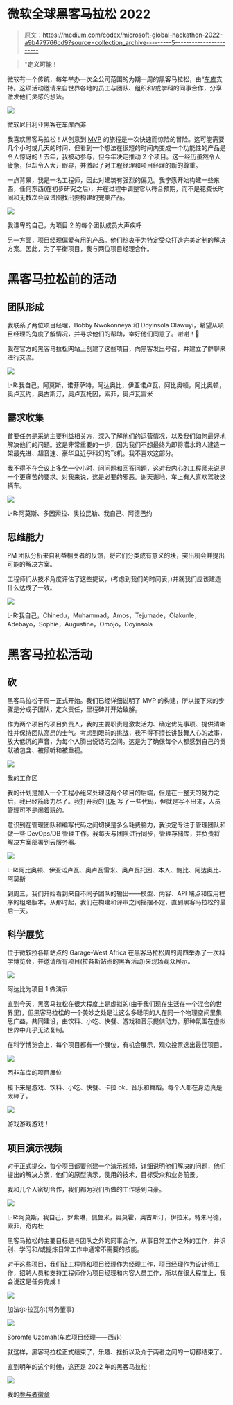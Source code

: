 # 微软全球黑客马拉松 2022

> 原文：<https://medium.com/codex/microsoft-global-hackathon-2022-a9b479766cd9?source=collection_archive---------5----------------------->

> "**定义可能！**

微软有一个传统，每年举办一次全公司范围的为期一周的黑客马拉松，由“[车库](https://www.microsoft.com/en-us/garage/)支持。这项活动邀请来自世界各地的员工与团队、组织和/或学科的同事合作，分享激发他们灵感的想法。

![](img/aa3c91a83913c61e7b5231ff05e1f74b.png)

微软尼日利亚黑客在车库西非

我喜欢黑客马拉松！从创意到 [MVP](https://en.wikipedia.org/wiki/Minimum_viable_product) 的旅程是一次快速而惊险的冒险。这可能需要几个小时或几天的时间，但看到一个想法在很短的时间内变成一个功能性的产品是令人惊讶的！去年，我被动参与，但今年决定推动 2 个项目。这一经历虽然令人疲惫，但却令人大开眼界，并激起了对工程经理和项目经理的新的尊重。

一点背景，我是一名工程师，因此对建筑有强烈的偏见。我宁愿开始构建一些东西，任何东西(在初步研究之后)，并在过程中调整它以符合预期，而不是花费长时间和无数次会议试图找出要构建的完美产品。

![](img/5ad49523e4af49e3e93d2599a61f8852.png)

我谦卑的自己，为项目 2 的每个团队成员大声疾呼

另一方面，项目经理偏爱有用的产品。他们热衷于为特定受众打造完美定制的解决方案。因此，为了平衡项目，我与两位项目经理合作。

# 黑客马拉松前的活动

## 团队形成

我联系了两位项目经理，Bobby Nwokonneya 和 Doyinsola Olawuyi，希望从项目经理的角度了解情况，并寻求他们的帮助，幸好他们同意了。谢谢！🙌

我在官方的黑客马拉松网站上创建了这些项目，向黑客发出号召，并建立了群聊来进行交流。

![](img/10ca8663bff441a1f557fdb796426eb1.png)

L-R:我自己，阿莫斯，诺菲萨特，阿达奥比，伊亚诺卢瓦，阿比奥顿，阿比奥顿，奥卢瓦约，奥古斯汀，奥卢瓦托因，索菲，奥卢瓦雷米

## 需求收集

首要任务是采访主要利益相关方，深入了解他们的运营情况，以及我们如何最好地解决他们的问题。这是非常重要的一步，因为我们不想最终为即将潜水的人建造一架最先进、超音速、豪华且近乎科幻的飞机。我不喜欢这部分。

我不得不在会议上多坐一个小时，问问题和回答问题，这对我内心的工程师来说是一个更痛苦的要求。对我来说，这是必要的邪恶。谢天谢地，车上有人喜欢驾驶这辆车。

![](img/b30f4ff15c42e7cabad6bcf702da3cc1.png)

L-R:阿莫斯、多因索拉、奥拉昆勒、我自己、阿德巴约

## 思维能力

PM 团队分析来自利益相关者的反馈，将它们分类成有意义的块，突出机会并提出可能的解决方案。

工程师们从技术角度评估了这些提议，(考虑到我们的时间表，)并就我们应该建造什么达成了一致。

![](img/2cc0bf67807e2903d79a4bad344fc3fc.png)

L-R:我自己，Chinedu，Muhammad，Amos，Tejumade，Olakunle，Adebayo，Sophie，Augustine，Omojo，Doyinsola

# 黑客马拉松活动

## 砍

黑客马拉松于周一正式开始。我们已经详细说明了 MVP 的构建，所以接下来的步骤是分成子团队，定义责任，里程碑并开始破解。

作为两个项目的项目负责人，我的主要职责是激发活力、确定优先事项、提供清晰性并保持团队高昂的士气。考虑到眼前的挑战，我不得不擅长讲鼓舞人心的故事，放大低沉的声音，为每个人腾出说话的空间。这是为了确保每个人都感到自己的贡献被包含、被倾听和被重视。

![](img/5263db32dbcb2904f34a81172450439d.png)

我的工作区

我的计划是加入一个工程小组来处理这两个项目的后端，但是在一整天的努力之后，我已经筋疲力尽了。我打开我的 [IDE](https://en.wikipedia.org/wiki/Integrated_development_environment) 写了一些代码，但就是写不出来，人员管理可不是闹着玩的。

意识到在管理团队和编写代码之间切换是多么耗费脑力，我决定专注于管理团队和做一些 DevOps/DB 管理工作。我每天与团队进行同步，管理存储库，并负责将解决方案部署到云服务器。

![](img/fa785597df63649ed0aa600e28b4b7ce.png)

L-R:阿比奥顿、伊亚诺卢瓦、奥卢瓦雷米、奥卢瓦托因、本人、鲍比、阿达奥比、阿莫斯

到周三，我们开始看到来自不同子团队的输出——模型、内容、API 端点和应用程序的粗略版本。从那时起，我们在构建和评审之间摇摆不定，直到黑客马拉松的最后一天。

## 科学展览

位于微软拉各斯站点的 Garage-West Africa 在黑客马拉松周的周四举办了一次科学博览会，并邀请所有项目(拉各斯站点的黑客活动)来现场观众展示。

![](img/82ca36297578faa17285413f043ca320.png)

阿达比为项目 1 做演示

直到今天，黑客马拉松在很大程度上是虚拟的(由于我们现在生活在一个混合的世界里)，但黑客马拉松的一个美妙之处是让这么多聪明的人在同一个物理空间里集思广益，共同建设，由饮料、小吃、快餐、游戏和音乐提供动力。那种氛围在虚拟世界中几乎无法复制。

在科学博览会上，每个项目都有一个展位，有机会展示，观众投票选出最佳项目。

![](img/f2461d83a0c950f0a8a1d3122a87261b.png)

西非车库的项目展位

接下来是游戏、饮料、小吃、快餐、卡拉 ok、音乐和舞蹈。每个人都在身边真是太棒了。

![](img/5d3a55222d754aaa73860c04fc64af80.png)

游戏游戏游戏！

## 项目演示视频

对于正式提交，每个项目都要创建一个演示视频，详细说明他们解决的问题，他们提出的解决方案，他们的原型演示，使用的技术，目标受众和业务前景。

我和几个人密切合作，我们都为我们所做的工作感到自豪。

![](img/c45b68042ff21591c2638bc3be1a2d61.png)

L-R:阿莫斯，我自己，罗紫琳，佩鲁米，奥莫霍，奥古斯汀，伊拉米，特朱马德，索菲，奇内杜

黑客马拉松的主要目标是与团队之外的同事合作，从事日常工作之外的工作，并识别、学习和/或提炼日常工作中通常不需要的技能。

对于这些项目，我们让工程师和项目经理作为经理工作，项目经理作为设计师工作，招聘人员和支持工程师作为项目经理和内容人员工作，所以在很大程度上，我会说这是任务完成！

![](img/c712111c6d53bdd2be3dbe7a01eb394c.png)

加法尔·拉瓦尔(常务董事)

![](img/04efe922554b469a80137b85fd8784db.png)

Soromfe Uzomah(车库项目经理——西非)

就这样，黑客马拉松正式结束了，乐趣、挫折以及介于两者之间的一切都结束了。

直到明年的这个时候，这还是 2022 年的黑客马拉松！

![](img/5862807442e3adffdfec25b0d22e26a7.png)

我的[参与者徽章](https://www.credly.com/badges/67026344-ba09-4fdd-9f93-94d609122bba/public_ur)